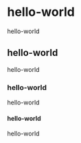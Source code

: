 # hello-world
hello-world
## hello-world
hello-world
### hello-world
hello-world
#### hello-world
hello-world
